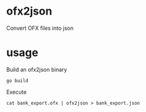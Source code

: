 # ofx2json

Convert OFX files into json

# usage

Build an ofx2json binary

```
go build
```

Execute

```
cat bank_export.ofx | ofx2json > bank_export.json
```

